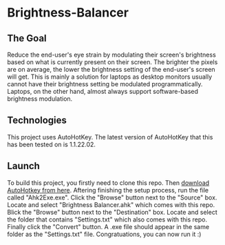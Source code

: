 # Brightness-Balancer

## The Goal
Reduce the end-user's eye strain by modulating their screen's brightness based on what is currently present on their screen. The brighter the pixels are on average, the lower the brightness setting of the end-user's screen will get. This is mainly a solution for laptops as desktop monitors usually cannot have their brightness setting be modulated programmatically. Laptops, on the other hand, almost always support software-based brightness modulation.

## Technologies
This project uses AutoHotKey. The latest version of AutoHotKey that this has been tested on is 1.1.22.02.

## Launch
To build this project, you firstly need to clone this repo. Then [download AutoHotkey from here](https://www.autohotkey.com). Aftering finishing the setup process, run the file called "Ahk2Exe.exe". Click the "Browse" button next to the "Source" box. Locate and select "Brightness Balancer.ahk" which comes with this repo. Blick the "Browse" button next to the "Destination" box. Locate and select the folder that contains "Settings.txt" which also comes with this repo. Finally click the "Convert" button. A .exe file should appear in the same folder as the "Settings.txt" file. Congratuations, you can now run it :)
